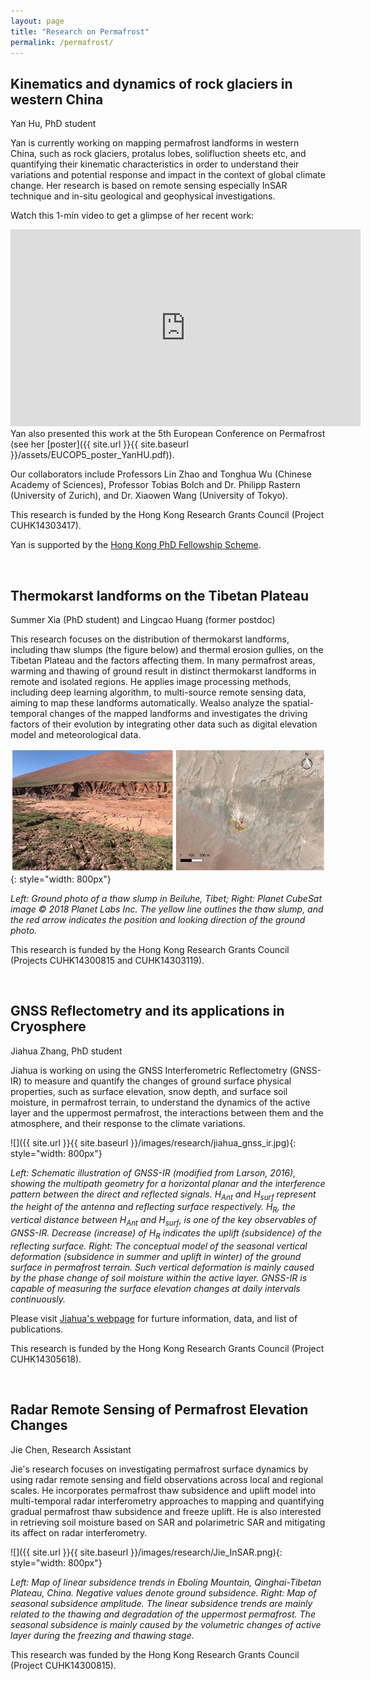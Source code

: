 ```yaml
---
layout: page
title: "Research on Permafrost"
permalink: /permafrost/
---
```


## Kinematics and dynamics of rock glaciers in western China

Yan Hu, PhD student

Yan is currently working on mapping permafrost landforms in western China, such as rock glaciers, protalus lobes, solifluction sheets etc, and quantifying their kinematic characteristics in order to understand their variations and potential response and impact in the context of global climate change. Her research is based on remote sensing especially InSAR technique and in-situ geological and geophysical investigations. 

Watch this 1-min video to get a glimpse of her recent work:
<iframe width="560" height="315" src="https://www.youtube-nocookie.com/embed/xL42_UPkvI0?rel=0&amp;start=5" frameborder="0" allow="autoplay; encrypted-media" allowfullscreen></iframe>
Yan also presented this work at the 5th European Conference on Permafrost (see her [poster]({{ site.url }}{{ site.baseurl }}/assets/EUCOP5_poster_YanHU.pdf)).
   
Our collaborators include Professors Lin Zhao and Tonghua Wu (Chinese Academy of Sciences), Professor Tobias Bolch and Dr. Philipp Rastern (University of Zurich), and Dr. Xiaowen Wang (University of Tokyo).

This research is funded by the Hong Kong Research Grants Council (Project CUHK14303417).

Yan is supported by the [Hong Kong PhD Fellowship Scheme](http://www.rgc.edu.hk/hkphd).

<p> &nbsp; </p>

## Thermokarst landforms on the Tibetan Plateau

Summer Xia (PhD student) and Lingcao Huang (former postdoc)

This research focuses on the distribution of thermokarst landforms, including thaw slumps (the figure below) and thermal erosion gullies, on the Tibetan Plateau and the factors affecting them. In many permafrost areas, warming and thawing of ground result in distinct thermokarst landforms in remote and isolated regions. He applies image processing methods, including deep learning algorithm, to multi-source remote sensing data, aiming to map these landforms automatically. Wealso analyze the spatial-temporal changes of the mapped landforms and investigates the driving factors of their evolution by integrating other data such as digital elevation model and meteorological data.

![](/assets/img/research/lingcao_thermokarst.png){: style="width: 800px"}

*Left: Ground photo of a thaw slump in Beiluhe, Tibet; Right: Planet CubeSat image © 2018 Planet Labs Inc. The yellow line outlines the thaw slump, and the red arrow indicates the position and looking direction of the ground photo.*

This research is funded by the Hong Kong Research Grants Council (Projects CUHK14300815 and CUHK14303119).

<p> &nbsp; </p>

## GNSS Reflectometry and its applications in Cryosphere

Jiahua Zhang, PhD student

Jiahua is working on using the GNSS Interferometric Reflectometry (GNSS-IR) to measure and quantify the changes of ground surface physical properties, such as surface elevation, snow depth, and surface soil moisture, in permafrost terrain, to understand the dynamics of the active layer and the uppermost permafrost, the interactions between them and the atmosphere, and their response to the climate variations.

![]({{ site.url }}{{ site.baseurl }}/images/research/jiahua_gnss_ir.jpg){: style="width: 800px"}

*Left: Schematic illustration of GNSS-IR (modified from Larson, 2016), showing the multipath geometry for a horizontal planar and the interference pattern between the direct and reflected signals. H<sub>Ant</sub> and H<sub>surf</sub> represent the height of the antenna and reflecting surface respectively. H<sub>R</sub>,  the vertical distance between H<sub>Ant</sub> and H<sub>surf</sub>, is one of the key observables of GNSS-IR. Decrease (increase) of H<sub>R</sub> indicates the uplift (subsidence) of the reflecting surface.
Right: The conceptual model of the seasonal vertical deformation (subsidence in summer and uplift in winter) of the ground surface in permafrost terrain. Such vertical deformation is mainly caused by the phase change of soil moisture within the active layer. GNSS-IR is capable of measuring the surface elevation changes at daily intervals continuously.*

Please visit [Jiahua's webpage](https://zjhuabc.github.io/gnss-recipe/) for furture information, data, and list of publications.

This research is funded by the Hong Kong Research Grants Council (Project CUHK14305618).

<p> &nbsp; </p>

## Radar Remote Sensing of Permafrost Elevation Changes

Jie Chen, Research Assistant

Jie's research focuses on investigating permafrost surface dynamics by using radar remote sensing and field observations across local and regional scales. He incorporates permafrost thaw subsidence and uplift model into multi-temporal radar interferometry approaches to mapping and quantifying gradual permafrost thaw subsidence and freeze uplift. He is also interested in retrieving soil moisture based on SAR and polarimetric SAR and mitigating its affect on radar interferometry.

![]({{ site.url }}{{ site.baseurl }}/images/research/Jie_InSAR.png){: style="width: 800px"}

*Left: Map of linear subsidence trends in Eboling Mountain, Qinghai-Tibetan Plateau, China. Negative values denote ground subsidence.
Right: Map of seasonal subsidence amplitude. The linear subsidence trends are mainly related to the thawing and degradation of the uppermost permafrost. The seasonal subsidence is mainly caused by the volumetric changes of active layer during the freezing and thawing stage.*

This research was funded by the Hong Kong Research Grants Council (Project CUHK14300815).
